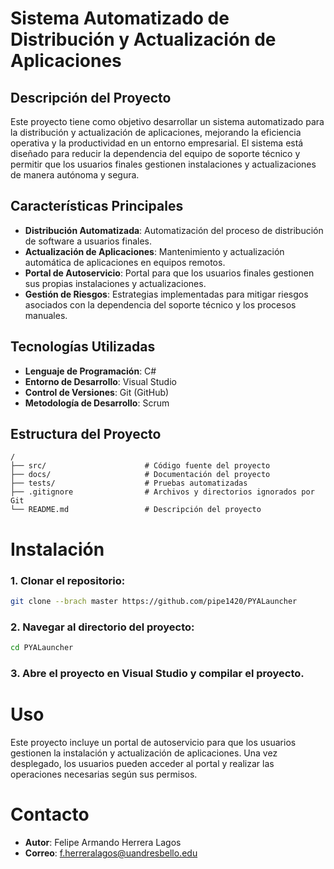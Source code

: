 # Sistema Automatizado de Distribución y Actualización de Aplicaciones

## Descripción del Proyecto

Este proyecto tiene como objetivo desarrollar un sistema automatizado para la distribución y actualización de aplicaciones, mejorando la eficiencia operativa y la productividad en un entorno empresarial. El sistema está diseñado para reducir la dependencia del equipo de soporte técnico y permitir que los usuarios finales gestionen instalaciones y actualizaciones de manera autónoma y segura.

## Características Principales

- **Distribución Automatizada**: Automatización del proceso de distribución de software a usuarios finales.
- **Actualización de Aplicaciones**: Mantenimiento y actualización automática de aplicaciones en equipos remotos.
- **Portal de Autoservicio**: Portal para que los usuarios finales gestionen sus propias instalaciones y actualizaciones.
- **Gestión de Riesgos**: Estrategias implementadas para mitigar riesgos asociados con la dependencia del soporte técnico y los procesos manuales.

## Tecnologías Utilizadas

- **Lenguaje de Programación**: C#
- **Entorno de Desarrollo**: Visual Studio
- **Control de Versiones**: Git (GitHub)
- **Metodología de Desarrollo**: Scrum

## Estructura del Proyecto

```plaintext
/
├── src/                      # Código fuente del proyecto
├── docs/                     # Documentación del proyecto
├── tests/                    # Pruebas automatizadas
├── .gitignore                # Archivos y directorios ignorados por Git
└── README.md                 # Descripción del proyecto
```

# Instalación

### 1. Clonar el repositorio:

```bash
git clone --brach master https://github.com/pipe1420/PYALauncher
```

### 2. Navegar al directorio del proyecto:

```bash
cd PYALauncher
```

### 3. Abre el proyecto en Visual Studio y compilar el proyecto.

# Uso

Este proyecto incluye un portal de autoservicio para que los usuarios gestionen la instalación y actualización de aplicaciones. Una vez desplegado, los usuarios pueden acceder al portal y realizar las operaciones necesarias según sus permisos.

# Contacto
- **Autor**: Felipe Armando Herrera Lagos
- **Correo**: f.herreralagos@uandresbello.edu